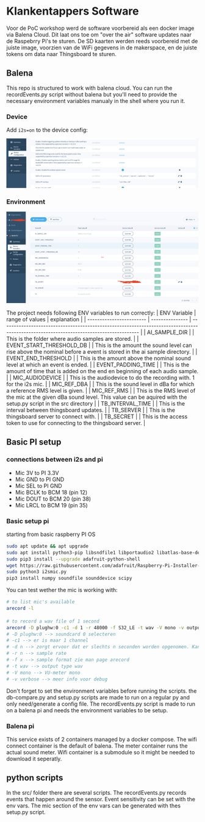 # Klankentappers Software

Voor de PoC workshop werd de software voorbereid als een docker image via Balena Cloud. Dit laat ons toe om "over the air" software updates naar de Raspebrry Pi's te sturen. De SD kaarten werden reeds voorbereid met de juiste image, voorzien van de WiFi gegevens in de makerspace, en de juiste tokens om data naar Thingsboard te sturen.

## Balena

This repo is structured to work with balena cloud. You can run the recordEvents.py script without balena but you'll need to provide the necessary environment variables manualy in the shell where you run it.

### Device 

Add `i2s=on` to the device config:

![dev conf](imgs/dt_parameters.png)

### Environment

![env vars](imgs/ENV_vars.png)

The project needs following ENV variables to run correctly:
| ENV Variable             | range of values | explanation                                                                                                                            |
| ------------------------ | --------------- | -------------------------------------------------------------------------------------------------------------------------------------- |
| AI_SAMPLE_DIR            |                 | This is the folder where audio samples are stored.                                                                                     |
| EVENT_START_THRESHOLD_DB |                 | This is the amount the sound level can rise above the nominal before a event is stored in the ai sample directory.                     |
| EVENT_END_THRESHOLD      |                 | This is the amount above the nominal sound level at which an event is ended.                                                           |
| EVENT_PADDING_TIME       |                 | This is the amount of time that is added on the end en beginning of each audio sample.                                                 |
| MIC_AUDIODEVICE          |                 | This is the audiodevice to do the recording with. 1 for the i2s mic.                                                                   |
| MIC_REF_DBA              |                 | This is the sound level in dBa for which a reference RMS level is given.                                                               |
| MIC_REF_RMS              |                 | This is the RMS level of the mic at the given dBa sound level. This value can be aquired with the setup.py script in the src directory |
| TB_INTERVAL_TIME         |                 | This is the interval between thingsboard updates.                                                                                      |
| TB_SERVER                |                 | This is the thingsboard server to connect with.                                                                                        |
| TB_SECRET                |                 | This is the access token to use for connecting to the thingsboard server.                                                              |

## Basic PI setup

### connections between i2s and pi

- Mic 3V to PI 3.3V
- Mic GND to PI GND
- Mic SEL to PI GND
- Mic BCLK to BCM 18 (pin 12)
- Mic DOUT to BCM 20 (pin 38)
- Mic LRCL to BCM 19 (pin 35)

### Basic setup pi

starting from basic raspberry PI OS

```bash
sudo apt update && apt upgrade
sudo apt install python3-pip libsndfile1 libportaudio2 libatlas-base-dev
sudo pip3 install --upgrade adafruit-python-shell
wget https://raw.githubusercontent.com/adafruit/Raspberry-Pi-Installer-Scripts/master/i2smic.py
sudo python3 i2smic.py
pip3 install numpy soundfile sounddevice scipy
```

You can test wether the mic is working with:

```bash
# to list mic's available
arecord -l

# to record a wav file of 1 second
arecord -D plughw:0 -c1 -d 1 -r 48000 -f S32_LE -t wav -V mono -v output.wav
# -D plughw:0 --> soundcard 0 selecteren
# -c1 --> er is maar 1 channel
# -d n --> zorgt ervoor dat er slechts n seconden worden opgenomen. Kan worden weggelaten
# -r n --> sample rate
# -f x --> sample format zie man page arecord
# -t wav --> output type wav
# -V mono --> VU-meter mono
# -v verbose --> meer info voor debug
```

Don't forget to set the environment variables before running the scripts. the db-compare.py and setup.py scripts are made to run on a regular py and only need/generate a config file. The recordEvents.py script is made to run on a balena pi and needs the environment variables to be setup.

### Balena pi

This service exists of 2 containers managed by a docker compose. The wifi connect container is the default of balena. The meter container runs the actual sound meter.
Wifi container is a submodule so it might be needed to download it seperatly.

## python scripts

In the src/ folder there are several scripts. The recordEvents.py records events that happen around the sensor. Event sensitivity can be set with the env vars. The mic section of the env vars can be generated with thes setup.py script. 

